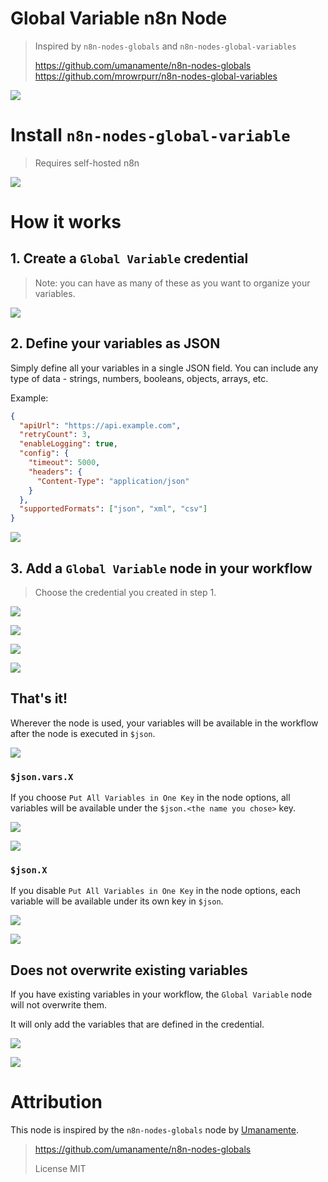 # Global Variable n8n Node

> Inspired by `n8n-nodes-globals` and `n8n-nodes-global-variables`
>
> https://github.com/umanamente/n8n-nodes-globals  
> https://github.com/mrowrpurr/n8n-nodes-global-variables


![](/screenshots/workflow-canvas.png)

# Install `n8n-nodes-global-variable`

> Requires self-hosted n8n

![](/screenshots/install.png)

# How it works

## 1. Create a `Global Variable` credential

> Note: you can have as many of these as you want to organize your variables.

![](/screenshots/search-credential.png)

## 2. Define your variables as JSON

Simply define all your variables in a single JSON field. You can include any type of data - strings, numbers, booleans, objects, arrays, etc.

Example:
```json
{
  "apiUrl": "https://api.example.com",
  "retryCount": 3,
  "enableLogging": true,
  "config": {
    "timeout": 5000,
    "headers": {
      "Content-Type": "application/json"
    }
  },
  "supportedFormats": ["json", "xml", "csv"]
}
```

![](/screenshots/json.png)

## 3. Add a `Global Variable` node in your workflow

> Choose the credential you created in step 1.

![](/screenshots/search-nodes.png)

![](/screenshots/workflow-canvas.png)

![](/screenshots/node-choode-credential.png)

![](/screenshots/node-all-variables-in-one-key.png)

## That's it!

Wherever the node is used, your variables will be available in the workflow after the node is executed in `$json`.

![](/screenshots/one-key-table.png)

### `$json.vars.X`

If you choose `Put All Variables in One Key` in the node options, all variables will be available under the `$json.<the name you chose>` key.

![](/screenshots/one-key-table.png)

![](/screenshots/one-key-json.png)

### `$json.X`

If you disable `Put All Variables in One Key` in the node options, each variable will be available under its own key in `$json`.

![](/screenshots/not-one-key-table.png)

![](/screenshots/not-one-key-json.png)

## Does not overwrite existing variables

If you have existing variables in your workflow, the `Global Variable` node will not overwrite them.

It will only add the variables that are defined in the credential.

![](/screenshots/workflow-canvas-with-edit-fields.png)

![](/screenshots/show-existing-value.png)

# Attribution

This node is inspired by the `n8n-nodes-globals` node by [Umanamente](https://github.com/umanamente).
>
> https://github.com/umanamente/n8n-nodes-globals
>
> License MIT

